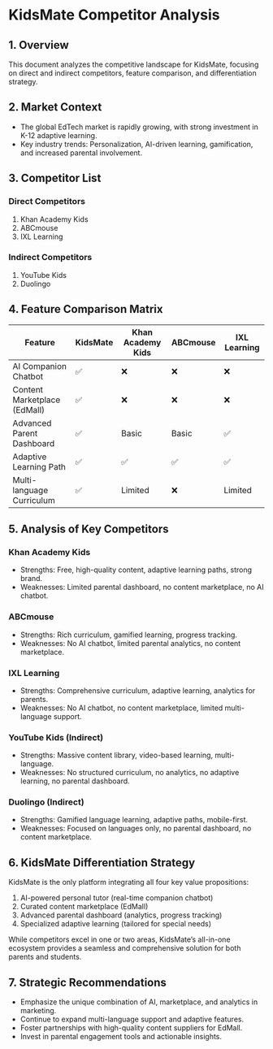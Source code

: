 # KidsMate Competitor Analysis

## 1. Overview
This document analyzes the competitive landscape for KidsMate, focusing on direct and indirect competitors, feature comparison, and differentiation strategy.

## 2. Market Context
- The global EdTech market is rapidly growing, with strong investment in K-12 adaptive learning.
- Key industry trends: Personalization, AI-driven learning, gamification, and increased parental involvement.

## 3. Competitor List
### Direct Competitors
1. Khan Academy Kids
2. ABCmouse
3. IXL Learning

### Indirect Competitors
1. YouTube Kids
2. Duolingo

## 4. Feature Comparison Matrix
| Feature                      | KidsMate | Khan Academy Kids | ABCmouse | IXL Learning |
| ---------------------------- | -------- | ----------------- | -------- | ------------ |
| AI Companion Chatbot         | ✅        | ❌                 | ❌        | ❌            |
| Content Marketplace (EdMall) | ✅        | ❌                 | ❌        | ❌            |
| Advanced Parent Dashboard    | ✅        | Basic             | Basic    | ✅            |
| Adaptive Learning Path       | ✅        | ✅                 | ✅        | ✅            |
| Multi-language Curriculum    | ✅        | Limited           | ❌        | Limited      |

## 5. Analysis of Key Competitors
### Khan Academy Kids
- Strengths: Free, high-quality content, adaptive learning paths, strong brand.
- Weaknesses: Limited parental dashboard, no content marketplace, no AI chatbot.

### ABCmouse
- Strengths: Rich curriculum, gamified learning, progress tracking.
- Weaknesses: No AI chatbot, limited parental analytics, no content marketplace.

### IXL Learning
- Strengths: Comprehensive curriculum, adaptive learning, analytics for parents.
- Weaknesses: No AI chatbot, no content marketplace, limited multi-language support.

### YouTube Kids (Indirect)
- Strengths: Massive content library, video-based learning, multi-language.
- Weaknesses: No structured curriculum, no analytics, no adaptive learning, no parental dashboard.

### Duolingo (Indirect)
- Strengths: Gamified language learning, adaptive paths, mobile-first.
- Weaknesses: Focused on languages only, no parental dashboard, no content marketplace.

## 6. KidsMate Differentiation Strategy
KidsMate is the only platform integrating all four key value propositions:
1. AI-powered personal tutor (real-time companion chatbot)
2. Curated content marketplace (EdMall)
3. Advanced parental dashboard (analytics, progress tracking)
4. Specialized adaptive learning (tailored for special needs)

While competitors excel in one or two areas, KidsMate’s all-in-one ecosystem provides a seamless and comprehensive solution for both parents and students.

## 7. Strategic Recommendations
- Emphasize the unique combination of AI, marketplace, and analytics in marketing.
- Continue to expand multi-language support and adaptive features.
- Foster partnerships with high-quality content suppliers for EdMall.
- Invest in parental engagement tools and actionable insights.
